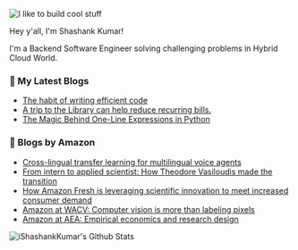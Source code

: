 ![I like to build cool stuff](https://res.cloudinary.com/dt8g3rhcy/image/upload/v1595929574/i_like_to_build_cool_shit._1_nzbwjh.png)

Hey y'all, I'm Shashank Kumar! 

I'm a Backend Software Engineer solving challenging problems in Hybrid Cloud World.

### 📕 My Latest Blogs
<!-- BLOG-POST-LIST:START -->
- [The habit of writing efficient code](https://medium.com/@ishashankkumar/the-habit-of-writing-efficient-code-153b05f04269?source=rss-d24dda280d5f------2)
- [A trip to the Library can help reduce recurring bills.](https://medium.com/swlh/a-trip-to-the-library-can-help-reduce-recurring-bills-23bca495cdf5?source=rss-d24dda280d5f------2)
- [The Magic Behind One-Line Expressions in Python](https://medium.com/swlh/the-magic-behind-one-line-expressions-in-python-816c10180c5c?source=rss-d24dda280d5f------2)
<!-- BLOG-POST-LIST:END -->

### 📕 Blogs by Amazon
<!-- AMAZON-BLOG-POST-LIST:START -->
- [Cross-lingual transfer learning for multilingual voice agents](https://www.amazon.science/blog/cross-lingual-transfer-learning-for-multilingual-voice-agents)
- [From intern to applied scientist: How Theodore Vasiloudis made the transition](https://www.amazon.science/working-at-amazon/from-intern-to-applied-scientist-how-theodore-vasiloudis-made-the-transition)
- [How Amazon Fresh is leveraging scientific innovation to meet increased consumer demand](https://www.amazon.science/latest-news/how-amazon-fresh-is-leveraging-scientific-innovation-to-meet-increased-consumer-demand)
- [Amazon at WACV: Computer vision is more than labeling pixels](https://www.amazon.science/blog/amazon-at-wacv-computer-vision-is-more-than-labeling-pixels)
- [Amazon at AEA: Empirical economics and research design](https://www.amazon.science/blog/amazon-at-aea-empirical-economics-and-research-design)
<!-- AMAZON-BLOG-POST-LIST:END -->



<img align="center" alt="iShashankKumar's Github Stats" src="https://github-readme-stats.vercel.app/api?username=ishashankkumar&show_icons=true&hide_border=true" />

